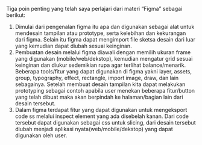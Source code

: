 Tiga poin penting yang telah saya perlajari dari materi “Figma” sebagai berikut:
1.  Dimulai dari pengenalan figma itu apa dan digunakan sebagai alat untuk mendesain tampilan atau prototype, serta kelebihan dan kekurangan dari figma. Selain itu figma dapat mengimport file sketsa desain dari luar yang kemudian dapat diubah sesuai keinginan.
2.  Pembuatan desain melalui figma diawali dengan memilih ukuran frame yang digunakan (mobile/web/dekstop), kemudian mengatur grid sesuai keinginan dan diukur sedemikian rupa agar terlihat balance/menarik. Beberapa tools/fitur yang dapat digunakan di figma yakni layer, assets, group, typography, effect, rectangle, import image, draw, dan lain sebagainya. Setelah membuat desain tampilan kita dapat melakukan prototyping sebagai contoh apabila user menekan beberapa fitur/button yang telah dibuat maka akan berpindah ke halaman/bagian lain dari desain tersebut.
3.  Dalam figma terdapat fitur yang dapat digunakan untuk mengeksport code ss melalui inspect element yang ada disebelah kanan. Dari code tersebut dapat digunakan sebagai css untuk slicing, dari desain tersebut diubah menjadi aplikasi nyata(web/mobile/dekstop) yang dapat digunakan oleh user.
